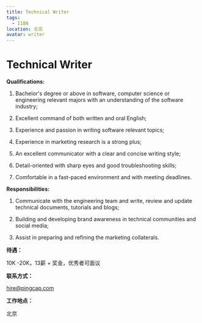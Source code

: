 ```yaml
---
title: Technical Writer
tags:
  - I18N
location: 北京
avatar: writer
---
```


# Technical Writer

**Qualifications:**

1. Bachelor's degree or above in software, computer science or engineering relevant majors with an understanding of the software industry;

2. Excellent command of both written and oral English;

3. Experience and passion in writing software relevant topics;

4. Experience in marketing research is a strong plus;

5. An excellent communicator with a clear and concise writing style;

6. Detail-oriented with sharp eyes and good troubleshooting skills;

7. Comfortable in a fast-paced environment and with meeting deadlines.

**Responsibilities:**

1. Communicate with the engineering team and write, review and update technical documents, tutorials and blogs;

2. Building and developing brand awareness in technical communities and social media;

3. Assist in preparing and refining the marketing collaterals.

**待遇：**

10K -20K，13薪 + 奖金，优秀者可面议

**联系方式：**

hire@pingcap.com

**工作地点：**

北京
